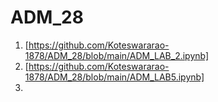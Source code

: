 # ADM_28
1. [https://github.com/Koteswararao-1878/ADM_28/blob/main/ADM_LAB_2.ipynb]
2. [https://github.com/Koteswararao-1878/ADM_28/blob/main/ADM_LAB5.ipynb]
3. 



